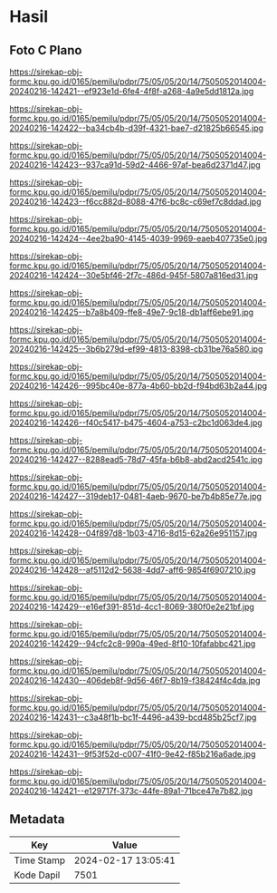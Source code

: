 # Hasil

## Foto C Plano

https://sirekap-obj-formc.kpu.go.id/0165/pemilu/pdpr/75/05/05/20/14/7505052014004-20240216-142421--ef923e1d-6fe4-4f8f-a268-4a9e5dd1812a.jpg

https://sirekap-obj-formc.kpu.go.id/0165/pemilu/pdpr/75/05/05/20/14/7505052014004-20240216-142422--ba34cb4b-d39f-4321-bae7-d21825b66545.jpg

https://sirekap-obj-formc.kpu.go.id/0165/pemilu/pdpr/75/05/05/20/14/7505052014004-20240216-142423--937ca91d-59d2-4466-97af-bea6d2371d47.jpg

https://sirekap-obj-formc.kpu.go.id/0165/pemilu/pdpr/75/05/05/20/14/7505052014004-20240216-142423--f6cc882d-8088-47f6-bc8c-c69ef7c8ddad.jpg

https://sirekap-obj-formc.kpu.go.id/0165/pemilu/pdpr/75/05/05/20/14/7505052014004-20240216-142424--4ee2ba90-4145-4039-9969-eaeb407735e0.jpg

https://sirekap-obj-formc.kpu.go.id/0165/pemilu/pdpr/75/05/05/20/14/7505052014004-20240216-142424--30e5bf46-2f7c-486d-945f-5807a816ed31.jpg

https://sirekap-obj-formc.kpu.go.id/0165/pemilu/pdpr/75/05/05/20/14/7505052014004-20240216-142425--b7a8b409-ffe8-49e7-9c18-db1aff6ebe91.jpg

https://sirekap-obj-formc.kpu.go.id/0165/pemilu/pdpr/75/05/05/20/14/7505052014004-20240216-142425--3b6b279d-ef99-4813-8398-cb31be76a580.jpg

https://sirekap-obj-formc.kpu.go.id/0165/pemilu/pdpr/75/05/05/20/14/7505052014004-20240216-142426--995bc40e-877a-4b60-bb2d-f94bd63b2a44.jpg

https://sirekap-obj-formc.kpu.go.id/0165/pemilu/pdpr/75/05/05/20/14/7505052014004-20240216-142426--f40c5417-b475-4604-a753-c2bc1d063de4.jpg

https://sirekap-obj-formc.kpu.go.id/0165/pemilu/pdpr/75/05/05/20/14/7505052014004-20240216-142427--8288ead5-78d7-45fa-b6b8-abd2acd2541c.jpg

https://sirekap-obj-formc.kpu.go.id/0165/pemilu/pdpr/75/05/05/20/14/7505052014004-20240216-142427--319deb17-0481-4aeb-9670-be7b4b85e77e.jpg

https://sirekap-obj-formc.kpu.go.id/0165/pemilu/pdpr/75/05/05/20/14/7505052014004-20240216-142428--04f897d8-1b03-4716-8d15-62a26e951157.jpg

https://sirekap-obj-formc.kpu.go.id/0165/pemilu/pdpr/75/05/05/20/14/7505052014004-20240216-142428--af5112d2-5638-4dd7-aff6-9854f6907210.jpg

https://sirekap-obj-formc.kpu.go.id/0165/pemilu/pdpr/75/05/05/20/14/7505052014004-20240216-142429--e16ef391-851d-4cc1-8069-380f0e2e21bf.jpg

https://sirekap-obj-formc.kpu.go.id/0165/pemilu/pdpr/75/05/05/20/14/7505052014004-20240216-142429--94cfc2c8-990a-49ed-8f10-10fafabbc421.jpg

https://sirekap-obj-formc.kpu.go.id/0165/pemilu/pdpr/75/05/05/20/14/7505052014004-20240216-142430--406deb8f-9d56-46f7-8b19-f38424f4c4da.jpg

https://sirekap-obj-formc.kpu.go.id/0165/pemilu/pdpr/75/05/05/20/14/7505052014004-20240216-142431--c3a48f1b-bc1f-4496-a439-bcd485b25cf7.jpg

https://sirekap-obj-formc.kpu.go.id/0165/pemilu/pdpr/75/05/05/20/14/7505052014004-20240216-142431--9f53f52d-c007-41f0-9e42-f85b216a6ade.jpg

https://sirekap-obj-formc.kpu.go.id/0165/pemilu/pdpr/75/05/05/20/14/7505052014004-20240216-142421--e129717f-373c-44fe-89a1-71bce47e7b82.jpg


## Metadata

| Key        | Value               |
| ---------- | ------------------- |
| Time Stamp | 2024-02-17 13:05:41 |
| Kode Dapil | 7501                |




